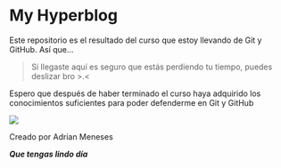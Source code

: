 # My Hyperblog
Este repositorio es el resultado del curso que estoy llevando de Git y GitHub. Así que... 
>Si llegaste aquí es seguro que estás perdiendo tu tiempo, puedes deslizar bro >.<

Espero que después de haber terminado el curso haya adquirido los conocimientos suficientes para poder defenderme en Git y GitHub

![](https://photos1.blogger.com/blogger/7754/763/1600/crossedfinger.jpg)

Creado por Adrian Meneses

***Que tengas lindo día***